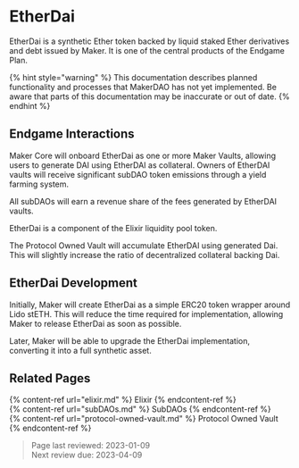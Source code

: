 # EtherDai

EtherDai is a synthetic Ether token backed by liquid staked Ether derivatives and debt issued by Maker. It is one of the central products of the Endgame Plan. 

{% hint style="warning" %}
This documentation describes planned functionality and processes that MakerDAO has not yet implemented. Be aware that parts of this documentation may be inaccurate or out of date.
{% endhint %}

## Endgame Interactions

Maker Core will onboard EtherDai as one or more Maker Vaults, allowing users to generate DAI using EtherDAI as collateral. Owners of EtherDAI vaults will receive significant subDAO token emissions through a yield farming system.

All subDAOs will earn a revenue share of the fees generated by EtherDAI vaults.

EtherDai is a component of the Elixir liquidity pool token.

The Protocol Owned Vault will accumulate EtherDAI using generated Dai. This will slightly increase the ratio of decentralized collateral backing Dai.


## EtherDai Development

Initially, Maker will create EtherDai as a simple ERC20 token wrapper around Lido stETH. This will reduce the time required for implementation, allowing Maker to release EtherDai as soon as possible.

Later, Maker will be able to upgrade the EtherDai implementation, converting it into a full synthetic asset.

## Related Pages
{% content-ref url="elixir.md" %} Elixir {% endcontent-ref %}  
{% content-ref url="subDAOs.md" %} SubDAOs {% endcontent-ref %}  
{% content-ref url="protocol-owned-vault.md" %} Protocol Owned Vault {% endcontent-ref %}  

>Page last reviewed: 2023-01-09    
>Next review due: 2023-04-09    